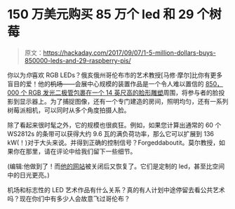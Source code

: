 # 150 万美元购买 85 万个 led 和 29 个树莓

> 原文：<https://hackaday.com/2017/09/07/1-5-million-dollars-buys-850000-leds-and-29-raspberry-pis/>

你以为*你*喜欢 RGB LEDs？俄亥俄州哥伦布市的艺术教授[马修·摩尔]比你有更多盲目的爱！他的~~机场~~——会展中心规模的装置作品是一个令人难以置信的 [850，000 个 RGB 发光二极管包裹在一个 14 英尺高的脸形雕塑](https://www.bizjournals.com/columbus/news/2017/08/31/photos-columbus-newest-public-art-piece-is-a-3d.html)周围，将参与者的脸投影到显示器上。为了捕捉图像，还有一个专门建造的房间，照明均匀，还有一系列树莓派相机，可以同时从多个角度拍摄人脸。

除了看起来很时髦之外，它的规模也很疯狂。例如，如果您计算出通常的 60 个 WS2812s 的条带可以获得大约 9.6 瓦的满负荷功率，那么它可以扩展到 136 kW(！)对于大头来说。并得到正确的控制信号？Forgeddaboutit。莫尔教授，如果你在那里，请在评论中给我们留下一些细节。

(编辑:他做到了！而[他的网站](https://www.matthewmohr.com/beast-1/)被关闭后又恢复了。它们是定制的 led，甚至比空间中的日光更亮。)

机场和标志性的 LED 艺术作品有什么关系？真的有人计划中途停留去看公共艺术吗？现在你们中有多少人会故意飞过哥伦布？